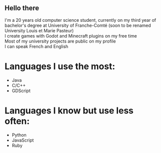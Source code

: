 ## Hello there

I'm a 20 years old computer science student, currently on my third year of bachelor's degree at University of Franche-Comté (soon to be renamed University Louis et Marie Pasteur)  
I create games with Godot and Minecraft plugins on my free time  
Most of my university projects are public on my profile  
I can speak French and English  

# Languages I use the most:
- Java
- C/C++
- GDScript

# Languages I know but use less often:
- Python
- JavaScript
- Ruby
